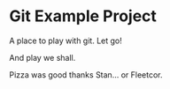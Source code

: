 # Git Example Project

A place to play with git. Let go!

And play we shall.

Pizza was good thanks Stan... or Fleetcor.
